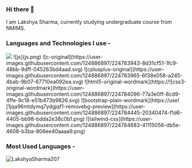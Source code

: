 ### Hi there 👋

<!--
**LakshyaSharma207/LakshyaSharma207** is a ✨ _special_ ✨ repository because its `README.md` (this file) appears on your GitHub profile.

Here are some ideas to get you started:

- 🔭 I’m currently working on ...
- 🌱 I’m currently learning ...
- 👯 I’m looking to collaborate on ...
- 🤔 I’m looking for help with ...
- 💬 Ask me about ...
- 📫 How to reach me: ...
- 😄 Pronouns: ...
- ⚡ Fun fact: ...
-->
I am Lakshya Sharma, currently studying undergraduate course from NMIMS.

<h3 align="left">Languages and Technologies I use - </h3>
<img src=“https://user-images.githubusercontent.com/124886897/224782373-6edd3a6e-f71a-48e9-ad72-6c30308f9263.png”>
![js](js.png)
![c-original](https://user-images.githubusercontent.com/124886897/224783943-8d31cf51-1fc9-48bb-9dff-045263bd4aad.svg)
![cplusplus-original](https://user-images.githubusercontent.com/124886897/224783965-6f38e058-a245-4bab-9b07-67710ea092ea.svg)
![html5-original-wordmark](https://![css3-original-wordmark](https://user-images.githubusercontent.com/124886897/224784096-77a3e0ff-8cd9-4ffe-9c18-e51b473b9826.svg)
![bootstrap-plain-wordmark](https://use![1jqa96mtdymq7ydgjqf1-removebg-preview](https://user-images.githubusercontent.com/124886897/224784445-20340474-f1d6-4405-bb98-bdda2e38c0b1.png)
![tailwind-css](https://user-images.githubusercontent.com/124886897/224784683-41115056-db5e-4608-b3ba-806ee40aaaa9.png)


<h3 align="left">Most Used Languages - </h3> 
<p><img align="left" src="https://github-readme-stats.vercel.app/api/top-langs?username=LakshyaSharma207&show_icons=true&locale=en&layout=compact" alt="LakshyaSharma207" /></p>

